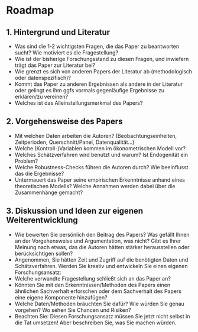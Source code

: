# Roadmap

## 1. Hintergrund und Literatur

- Was sind die 1-2 wichtigsten Fragen, die das Paper zu beantworten sucht? Wie motiviert es die Fragestellung?
- Wie ist der bisherige Forschungsstand zu diesen Fragen, und inwiefern trägt das Paper zur Literatur bei?
- Wie grenzt es sich von anderen Papers der Literatur ab (methodologisch oder datenspezifisch)?
- Kommt das Paper zu anderen Ergebnissen als andere in der Literatur oder gelingt es ihm ggfs vormals gegenläufige Ergebnisse zu erklären/zu vereinen?
- Welches ist das Alleinstellungsmerkmal des Papers?



## 2. Vorgehensweise des Papers

- Mit welchen Daten arbeiten die Autoren? (Beobachtungseinheiten, Zeitperioden, Querschnitt/Panel, Datenqualität...)
- Welche (Kontroll-)Variablen kommen im ökonometrischen Modell vor?
- Welches Schätzverfahren wird benutzt und warum? Ist Endogenität ein Problem?
- Welche Robustness-Checks führen die Autoren durch? Wie beeinflusst das die Ergebnisse?
- Untermauert das Paper seine empirischen Erkenntnisse anhand eines theoretischen Modells? Welche Annahmen werden dabei über die Zusammenhänge gemacht?



## 3. Diskussion und Ideen zur eigenen Weiterentwicklung

- Wie bewerten Sie persönlich den Beitrag des Papers? Was gefällt Ihnen an der Vorgehensweise und Argumentation, was nicht? Gibt es Ihrer Meinung nach etwas, das die Autoren hätten stärker herausstellen oder berücksichtigen sollen?
- Angenommen, Sie hätten Zeit und Zugriff auf die benötigten Daten und Schätzverfahren. Werden Sie kreativ und entwickeln Sie einen eigenen Forschungsansatz:
- Welche verwandte Fragestellung schließt sich an das Paper an?
- Könnten Sie mit den Erkenntnissen/Methoden des Papers einen ähnlichen Sachverhalt erforschen oder dem Sachverhalt des Papers eine eigene Komponente hinzufügen?
- Welche Daten/Methoden bräuchten Sie dafür? Wie würden Sie genau vorgehen? Wo sehen Sie Chancen und Risiken?
- Beachten Sie: Diesen Forschungsansatz müssen Sie jetzt nicht selbst in die Tat umsetzen! Aber beschreiben Sie, was Sie machen würden.